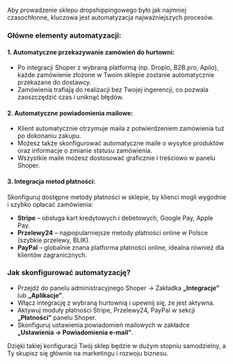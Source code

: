Aby prowadzenie sklepu dropshippingowego było jak najmniej czasochłonne, kluczowa jest automatyzacja najważniejszych procesów.

### Główne elementy automatyzacji:

#### 1. Automatyczne przekazywanie zamówień do hurtowni:
- Po integracji Shoper z wybraną platformą (np. Droplo, B2B.pro, Apilo), każde zamówienie złożone w Twoim sklepie zostanie automatycznie przekazane do dostawcy.
- Zamówienia trafiają do realizacji bez Twojej ingerencji, co pozwala zaoszczędzić czas i uniknąć błędów.

#### 2. Automatyczne powiadomienia mailowe:
- Klient automatycznie otrzymuje maila z potwierdzeniem zamówienia tuż po dokonaniu zakupu.
- Możesz także skonfigurować automatyczne maile o wysyłce produktów oraz informacje o zmianie statusu zamówienia.
- Wszystkie maile możesz dostosować graficznie i treściowo w panelu Shoper.

#### 3. Integracja metod płatności:
Skonfiguruj dostępne metody płatności w sklepie, by klienci mogli wygodnie i szybko opłacać zamówienia:

- **Stripe** – obsługa kart kredytowych i debetowych, Google Pay, Apple Pay.
- **Przelewy24** – najpopularniejsze metody płatności online w Polsce (szybkie przelewy, BLIK).
- **PayPal** – globalnie znana platforma płatności online, idealna również dla klientów zagranicznych.

### Jak skonfigurować automatyzację?

- Przejdź do panelu administracyjnego Shoper → Zakładka **„Integracje”** lub **„Aplikacje”**.
- Włącz integrację z wybraną hurtownią i upewnij się, że jest aktywna.
- Aktywuj moduły płatności Stripe, Przelewy24, PayPal w sekcji **„Płatności”** panelu Shoper.
- Skonfiguruj ustawienia powiadomień mailowych w zakładce **„Ustawienia → Powiadomienia e-mail”**.

Dzięki takiej konfiguracji Twój sklep będzie w dużym stopniu samodzielny, a Ty skupisz się głównie na marketingu i rozwoju biznesu.

